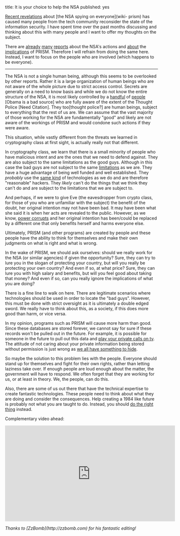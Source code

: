title: It is your choice to help the NSA
published: yes

[Recent revelations][relevations] about [the NSA spying on everyone](wiki-
prism) has caused many people from the tech community reconsider the state of
the information security. I have spent time over the past months
discussing and thinking about this with many people and I want to
offer my thoughts on the subject.

[relevations]: http://www.guardian.co.uk/world/2013/jun/06/us-tech-giants-nsa-data
[wiki-prism]: http://en.wikipedia.org/wiki/PRISM_%28surveillance_program%29

There are [already][r1] [many][r2] [reports][r3] about the NSA's actions and [about][r4]
the [implications][r5] of PRISM. Therefore I will refrain from doing the same here.
Instead, I want to focus on the people who are involved (which happens to be everyone).

[r1]: http://www.washingtonpost.com/wp-srv/special/politics/prism-collection-documents/
[r2]: http://www.guardian.co.uk/world/2013/jun/06/nsa-phone-records-verizon-court-order
[r3]: http://www.ibtimes.co.uk/articles/479709/20130617/nsa-whistleblower-edward-snowden.htm
[r4]: http://www.extremetech.com/computing/157761-the-nsas-prism-leak-could-fundamentally-change-or-break-the-entire-internet
[r5]: http://www.spiegel.de/international/world/prism-leak-inside-the-controversial-us-data-surveillance-program-a-904761.html

-------------------------------------------------------------------------------

The NSA is not a single human being, although this seems to be overlooked by
other reports. Rather it is a large organization of human beings who are not
aware of the whole picture due to strict access control. Secrets are generally
on a need to know basis and while we do not know the entire structure of the
NSA, it is most likely controlled by a [handful][p1] of [people][p2] [Obama is
a bad source] who are fully aware of the extent of the Thought Police [Need
Citation]. They too[thought police?] are human beings, subject to everything
that the rest of us are. We can assume that the vast majority of those working
for the NSA are fundamentally "good" and likely are not aware of the workings
of PRISM and would condone such actions if they were aware.

[p1]: http://en.wikipedia.org/wiki/Keith_B._Alexander
[p2]: http://en.wikipedia.org/wiki/Obama

This situation, while vastly different from the threats we learned in
cryptography class at first sight, is actually really not that different.

In cryptography class, we learn that there is a small minority of people who
have malicious intent and are the ones that we need to defend against. They are
also subject to the same limitations as the good guys. Although in this case
the bad guys are not subject to the same [limitations][fisa] as we are. They
have a huge advantage of being well funded and well established. They
*probably* use the [same kind][sk] of technologies as we do and are therefore
"reasonable" hackers. They *likely* can't do the things that we think they
can't do and are subject to the limitations that we are subject to.

[sk]: http://xato.net/privacy/dear-nsa-meant-yottabytes/

[fisa]: http://en.wikipedia.org/wiki/United_States_Foreign_Intelligence_Surveillance_Court

And perhaps, if we were to give Eve (the eavesdropper from crypto class, for
those of you who are unfamiliar with the subject) the benefit of the doubt, her
original intention may not have been bad. It may have been what she said it is
when her acts are revealed to the public. However, as we know, [power
corrupts][power] and her original intention has been/could be replaced by a
different one that only benefits herself and harms everyone else.

[power]: http://en.wikipedia.org/wiki/Lord_Acton%27s_dictum#.22Lord_Acton.27s_dictum.22

Ultimately, PRISM (and other programs) are created by people and these people
have the ability to think for themselves and make their own judgments on what
is right and what is wrong.

In the wake of PRISM, we should ask ourselves: should we really work for the
NSA (or similar agencies) if given the opportunity? Sure, they can try to lure
you in the slogan of protecting your country, but will you really be protecting
your own country? And even if so, at what price? Sure, they can lure you with
high salary and benefits, but will you feel good about taking that money? And
even if so, can you really ignore the implications of what you are doing?

There is a fine line to walk on here. There are legitimate scenarios where
technologies should be used in order to locate the "bad guys". However, this
must be done with strict oversight as it is ultimately a double edged sword. We
really have to think about this, as a society, if this does more good than
harm, or vice versa.

In my opinion, programs such as PRISM will cause more harm than good. Since
these databases are stored forever, we cannot say for sure if these records
won't be pulled out in the future. For example, it is possible for someone in
the future to pull out this data and [play your private calls on tv][call-tv].
The attitude of not caring about your private information being stored without
permission is just wrong as [we all have something to hide][hide].

[call-tv]: https://openwatch.net/i/161/snowden-and-venezuela-my-bizarre-experience-in-t
[hide]: http://www.thoughtcrime.org/blog/we-should-all-have-something-to-hide/

So maybe the solution to this problem lies with the people. Everyone should
stand up for themselves and fight for their own rights, rather than letting
laziness take over. If enough people are loud enough about the matter, the
government will have to respond. We often forget that they are working for us,
or at least in theory. We, the people, can do this.

Also, there are some of us out there that have the technical expertise to
create fantastic technologies. These people need to think about what they are
doing and consider the consequences. Help creating a 1984 like future is
probably not what you are taught to do. Instead, you should
[do the right thing][rt] instead.

[rt]: http://brendansterne.com/2013/07/11/do-the-right-thing-wait-to-get-fired/

Complementary video ahead:

<div class="center">
<iframe width="560" height="315" src="https://www.youtube-nocookie.com/embed/akTqXdYLBZs" frameborder="0"
allowfullscreen></iframe></div>

<p></p>
<p class="center"><em>Thanks to [ZzBomb](http://zzbomb.com) for his fantastic editing!</em></p>